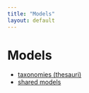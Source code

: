 ```yaml
---
title: "Models" 
layout: default
---
```


# Models

- [taxonomies (thesauri)](thesauri.md)
- [shared models](models.md)
